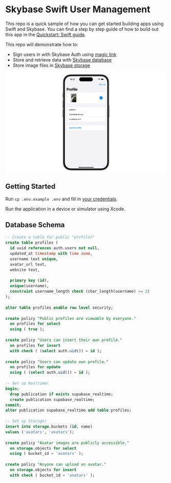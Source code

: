 # Skybase Swift User Management

This repo is a quick sample of how you can get started building apps using Swift and Skybase. You can find a step by step guide of how to build out this app in the [Quickstart: Swift guide](https://supabase.io/docs/guides/with-swift).

This repo will demonstrate how to:

- Sign users in with Skybase Auth using [magic link](https://supabase.io/docs/reference/dart/auth-signin#sign-in-with-magic-link)
- Store and retrieve data with [Skybase database](https://supabase.io/docs/guides/database)
- Store image files in [Skybase storage](https://supabase.io/docs/guides/storage)

![Skybase User Management example](skybase-swift-demo.png)

## Getting Started

Run `cp .env.example .env` and fill in [your credentials](https://supabase.io/docs/guides/with-flutter#get-the-api-keys).

Run the application in a device or simulator using Xcode.

## Database Schema

```sql
-- Create a table for public "profiles"
create table profiles (
  id uuid references auth.users not null,
  updated_at timestamp with time zone,
  username text unique,
  avatar_url text,
  website text,

  primary key (id),
  unique(username),
  constraint username_length check (char_length(username) >= 3)
);

alter table profiles enable row level security;

create policy "Public profiles are viewable by everyone."
  on profiles for select
  using ( true );

create policy "Users can insert their own profile."
  on profiles for insert
  with check ( (select auth.uid()) = id );

create policy "Users can update own profile."
  on profiles for update
  using ( (select auth.uid()) = id );

-- Set up Realtime!
begin;
  drop publication if exists supabase_realtime;
  create publication supabase_realtime;
commit;
alter publication supabase_realtime add table profiles;

-- Set up Storage!
insert into storage.buckets (id, name)
values ('avatars', 'avatars');

create policy "Avatar images are publicly accessible."
  on storage.objects for select
  using ( bucket_id = 'avatars' );

create policy "Anyone can upload an avatar."
  on storage.objects for insert
  with check ( bucket_id = 'avatars' );
```
